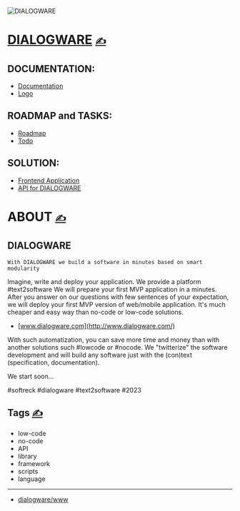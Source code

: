 
![DIALOGWARE](http://logo.dialogware.com/dialogware-2lines.png)

# [DIALOGWARE](http://www.dialogware.com/) [<span style='font-size:20px;'>&#x270D;</span>](https://github.com/dialogware/www/edit/main/DOCS/MENU.md)

## DOCUMENTATION:
+ [Documentation](http://docs.dialogware.com/)
+ [Logo](http://logo.dialogware.com/)

## ROADMAP and TASKS:
+ [Roadmap](http://roadmap.dialogware.com/)
+ [Todo](http://todo.dialogware.com/)

## SOLUTION:
+ [Frontend Application](http://app.dialogware.com/)
+ [API for DIALOGWARE](http://api.dialogware.com/)


# ABOUT [<span style='font-size:20px;'>&#x270D;</span>](https://github.com/dialogware/www/edit/main/DOCS/ABOUT.md)

## DIALOGWARE

    With DIALOGWARE we build a software in minutes based on smart modularity

Imagine, write and deploy your application.
We provide a platform #text2software
We will prepare your first MVP application in a minutes.
After you answer on our questions with few sentences of your expectation, we will deploy your first MVP version of web/mobile application.
It's much cheaper and easy way than no-code or low-code solutions.

+ [www.dialogware.com](http://www.dialogware.com/)

With such automatization, you can save more time and money than with another solutions such #lowcode or #nocode.
We "twitterize" the software development and will build any software just with the (con)text (specification, documentation).



We start soon...

#softreck #dialogware #text2software #2023


## Tags [<span style='font-size:20px;'>&#x270D;</span>](https://github.com/dialogware/www/edit/main/DOCS/TAGS.md)


+ low-code 
+ no-code
+ API
+ library
+ framework 
+ scripts
+ language


---

+ [dialogware/www](https://github.com/dialogware/www)
